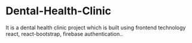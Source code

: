 # Dental-Health-Clinic
It is a dental health clinic project  which is built using frontend technology react, react-bootstrap, firebase authentication..
